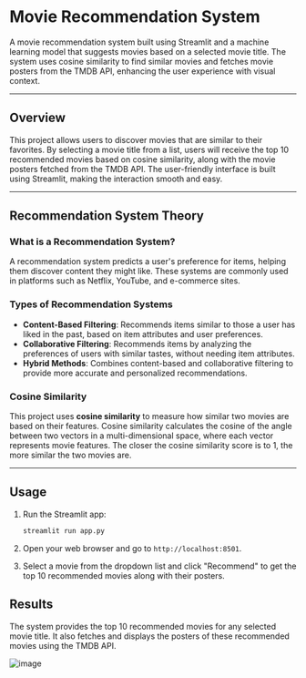 # Movie Recommendation System

A movie recommendation system built using Streamlit and a machine learning model that suggests movies based on a selected movie title. The system uses cosine similarity to find similar movies and fetches movie posters from the TMDB API, enhancing the user experience with visual context.

---

## Overview

This project allows users to discover movies that are similar to their favorites. By selecting a movie title from a list, users will receive the top 10 recommended movies based on cosine similarity, along with the movie posters fetched from the TMDB API. The user-friendly interface is built using Streamlit, making the interaction smooth and easy.

---

## Recommendation System Theory

### What is a Recommendation System?

A recommendation system predicts a user's preference for items, helping them discover content they might like. These systems are commonly used in platforms such as Netflix, YouTube, and e-commerce sites.

### Types of Recommendation Systems

- **Content-Based Filtering**: Recommends items similar to those a user has liked in the past, based on item attributes and user preferences.
- **Collaborative Filtering**: Recommends items by analyzing the preferences of users with similar tastes, without needing item attributes.
- **Hybrid Methods**: Combines content-based and collaborative filtering to provide more accurate and personalized recommendations.

### Cosine Similarity

This project uses **cosine similarity** to measure how similar two movies are based on their features. Cosine similarity calculates the cosine of the angle between two vectors in a multi-dimensional space, where each vector represents movie features. The closer the cosine similarity score is to 1, the more similar the two movies are.

---

## Usage

1. Run the Streamlit app:
    ```bash
    streamlit run app.py
    ```

2. Open your web browser and go to `http://localhost:8501`.

3. Select a movie from the dropdown list and click "Recommend" to get the top 10 recommended movies along with their posters.


## Results

The system provides the top 10 recommended movies for any selected movie title. It also fetches and displays the posters of these recommended movies using the TMDB API.

![image](https://github.com/user-attachments/assets/8045e432-b46a-4faa-91f6-f0430b80f97d)

